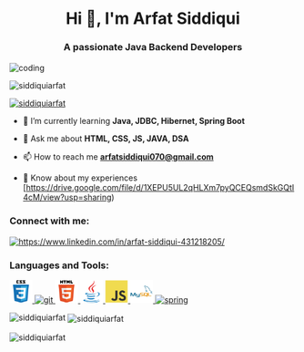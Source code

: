 <h1 align="center">Hi 👋, I'm Arfat Siddiqui</h1>
<h3 align="center">A passionate Java Backend Developers</h3>

<img align="center" alt="coding" width="800" src="https://camo.githubusercontent.com/8bf6f6d78abc81fcf9c49f10649423e73ea44bc248e83aaae8759d401c829a84/68747470733a2f2f70687973696373677572756b756c2e66696c65732e776f726470726573732e636f6d2f323031392f30322f6368617261637465722d312e676966">

<p align="left"> <img src="https://komarev.com/ghpvc/?username=siddiquiarfat&label=Profile%20views&color=0e75b6&style=flat" alt="siddiquiarfat" /> </p>

<p align="left"> <a href="https://github.com/ryo-ma/github-profile-trophy"><img src="https://github-profile-trophy.vercel.app/?username=siddiquiarfat" alt="siddiquiarfat" /></a> </p>

- 🌱 I’m currently learning **Java, JDBC, Hibernet, Spring Boot**

- 💬 Ask me about **HTML, CSS, JS, JAVA, DSA**

- 📫 How to reach me **arfatsiddiqui070@gmail.com**

- 📄 Know about my experiences [https://drive.google.com/file/d/1XEPU5UL2qHLXm7pyQCEQsmdSkGQtI4cM/view?usp=sharing)

<h3 align="left">Connect with me:</h3>
<p align="left">
<a href="https://linkedin.com/in/https://www.linkedin.com/in/arfat-siddiqui-431218205/" target="blank"><img align="center" src="https://raw.githubusercontent.com/rahuldkjain/github-profile-readme-generator/master/src/images/icons/Social/linked-in-alt.svg" alt="https://www.linkedin.com/in/arfat-siddiqui-431218205/" height="30" width="40" /></a>
</p>

<h3 align="left">Languages and Tools:</h3>
<p align="left"> <a href="https://www.w3schools.com/css/" target="_blank" rel="noreferrer"> <img src="https://raw.githubusercontent.com/devicons/devicon/master/icons/css3/css3-original-wordmark.svg" alt="css3" width="40" height="40"/> </a> <a href="https://git-scm.com/" target="_blank" rel="noreferrer"> <img src="https://www.vectorlogo.zone/logos/git-scm/git-scm-icon.svg" alt="git" width="40" height="40"/> </a> <a href="https://www.w3.org/html/" target="_blank" rel="noreferrer"> <img src="https://raw.githubusercontent.com/devicons/devicon/master/icons/html5/html5-original-wordmark.svg" alt="html5" width="40" height="40"/> </a> <a href="https://www.java.com" target="_blank" rel="noreferrer"> <img src="https://raw.githubusercontent.com/devicons/devicon/master/icons/java/java-original.svg" alt="java" width="40" height="40"/> </a> <a href="https://developer.mozilla.org/en-US/docs/Web/JavaScript" target="_blank" rel="noreferrer"> <img src="https://raw.githubusercontent.com/devicons/devicon/master/icons/javascript/javascript-original.svg" alt="javascript" width="40" height="40"/> </a> <a href="https://www.mysql.com/" target="_blank" rel="noreferrer"> <img src="https://raw.githubusercontent.com/devicons/devicon/master/icons/mysql/mysql-original-wordmark.svg" alt="mysql" width="40" height="40"/> </a> <a href="https://spring.io/" target="_blank" rel="noreferrer"> <img src="https://www.vectorlogo.zone/logos/springio/springio-icon.svg" alt="spring" width="40" height="40"/> </a> </p>

<p><img align="left" src="https://github-readme-stats.vercel.app/api/top-langs?username=siddiquiarfat&show_icons=true&locale=en&layout=compact" alt="siddiquiarfat" /></p>

<p>&nbsp;<img align="center" src="https://github-readme-stats.vercel.app/api?username=siddiquiarfat&show_icons=true&locale=en" alt="siddiquiarfat" /></p>

<p><img align="center" src="https://github-readme-streak-stats.herokuapp.com/?user=siddiquiarfat&" alt="siddiquiarfat" /></p>

